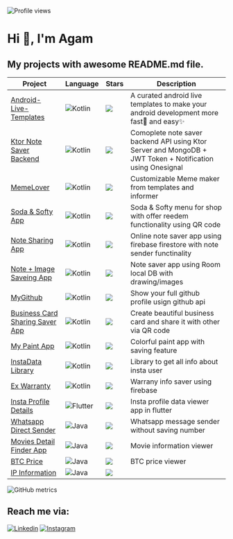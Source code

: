 ![Profile views](https://gpvc.arturio.dev/agamkoradiya)  

# Hi 👋, I'm Agam

## **My projects** with awesome README.md file.

Project | Language | Stars | Description
------- | -------- | ----- | -----------
[Android-Live-Templates](https://github.com/agamkoradiya/Android-Live-Templates) | <img alt="Kotlin" src="https://img.shields.io/badge/kotlin-%230095D5.svg?&style=for-the-badge&logo=kotlin&logoColor=white"/> | ![](https://badgen.net/github/stars/agamkoradiya/Android-Live-Templates) | A curated android live templates to make your android development more fast🚀 and easy✨
[Ktor Note Saver Backend](https://github.com/agamkoradiya/Ktor-Note-Saver-Backend) | <img alt="Kotlin" src="https://img.shields.io/badge/kotlin-%230095D5.svg?&style=for-the-badge&logo=kotlin&logoColor=white"/> | ![](https://badgen.net/github/stars/agamkoradiya/Ktor-Note-Saver-Backend) | Comoplete note saver backend API using Ktor Server and MongoDB + JWT Token + Notification using Onesignal
[MemeLover](https://github.com/agamkoradiya/MemeLover) | <img alt="Kotlin" src="https://img.shields.io/badge/kotlin-%230095D5.svg?&style=for-the-badge&logo=kotlin&logoColor=white"/> | ![](https://badgen.net/github/stars/agamkoradiya/MemeLover) |  Customizable Meme maker from templates and informer 
[Soda & Softy App](https://github.com/agamkoradiya/Soda-and-Softy-App) | <img alt="Kotlin" src="https://img.shields.io/badge/kotlin-%230095D5.svg?&style=for-the-badge&logo=kotlin&logoColor=white"/> | ![](https://badgen.net/github/stars/agamkoradiya/Soda-and-Softy-App) | Soda & Softy menu for shop with offer reedem functionality using QR code
[Note Sharing App](https://github.com/agamkoradiya/Note-Sharing-App) | <img alt="Kotlin" src="https://img.shields.io/badge/kotlin-%230095D5.svg?&style=for-the-badge&logo=kotlin&logoColor=white"/> | ![](https://badgen.net/github/stars/agamkoradiya/Note-Sharing-App) | Online note saver app using firebase firestore with note sender functinality 
[Note + Image Saveing App](https://github.com/agamkoradiya/Note-With-Images-App) | <img alt="Kotlin" src="https://img.shields.io/badge/kotlin-%230095D5.svg?&style=for-the-badge&logo=kotlin&logoColor=white"/> | ![](https://badgen.net/github/stars/agamkoradiya/Note-With-Images-App) |  Note saver app using Room local DB with drawing/images 
[MyGithub](https://github.com/agamkoradiya/MyGithub) | <img alt="Kotlin" src="https://img.shields.io/badge/kotlin-%230095D5.svg?&style=for-the-badge&logo=kotlin&logoColor=white"/> | ![](https://badgen.net/github/stars/agamkoradiya/MyGithub) | Show your full github profile usign github api
[Business Card Sharing Saver App](https://github.com/agamkoradiya/Business-Card-Sharing-Saver-App) | <img alt="Kotlin" src="https://img.shields.io/badge/kotlin-%230095D5.svg?&style=for-the-badge&logo=kotlin&logoColor=white"/> | ![](https://badgen.net/github/stars/agamkoradiya/Business-Card-Sharing-Saver-App) | Create beautiful business card and share it with other via QR code
[My Paint App](https://github.com/agamkoradiya/My-Paint-App) | <img alt="Kotlin" src="https://img.shields.io/badge/kotlin-%230095D5.svg?&style=for-the-badge&logo=kotlin&logoColor=white"/> | ![](https://badgen.net/github/stars/agamkoradiya/My-Paint-App) | Colorful paint app with saving feature
[InstaData Library](https://github.com/agamkoradiya/InstaData) | <img alt="Kotlin" src="https://img.shields.io/badge/kotlin-%230095D5.svg?&style=for-the-badge&logo=kotlin&logoColor=white"/> | ![](https://badgen.net/github/stars/agamkoradiya/InstaData) | Library to get all info about insta user
[Ex Warranty](https://github.com/agamkoradiya/Ex-warranty) | <img alt="Kotlin" src="https://img.shields.io/badge/kotlin-%230095D5.svg?&style=for-the-badge&logo=kotlin&logoColor=white"/> | ![](https://badgen.net/github/stars/agamkoradiya/Ex-warranty) | Warrany info saver using firebase
[Insta Profile Details](https://github.com/agamkoradiya/Insta-Profile-Details-In-Flutter) | <img alt="Flutter" src="https://img.shields.io/badge/Flutter%20-%2302569B.svg?&style=for-the-badge&logo=Flutter&logoColor=white" /> | ![](https://badgen.net/github/stars/agamkoradiya/Insta-Profile-Details-In-Flutter) | Insta profile data viewer app in flutter
[Whatsapp Direct Sender](https://github.com/agamkoradiya/WhatsApp-Direct) | <img alt="Java" src="https://img.shields.io/badge/java-%23ED8B00.svg?&style=for-the-badge&logo=java&logoColor=white"/> | ![](https://badgen.net/github/stars/agamkoradiya/WhatsApp-Direct) | Whatsapp message sender without saving number
[Movies Detail Finder App](https://github.com/agamkoradiya/Movies-detail-finder-app) | <img alt="Java" src="https://img.shields.io/badge/java-%23ED8B00.svg?&style=for-the-badge&logo=java&logoColor=white"/> | ![](https://badgen.net/github/stars/agamkoradiya/Movies-detail-finder-app) | Movie information viewer
[BTC Price](https://github.com/agamkoradiya/BTC-price) | <img alt="Java" src="https://img.shields.io/badge/java-%23ED8B00.svg?&style=for-the-badge&logo=java&logoColor=white"/> | ![](https://badgen.net/github/stars/agamkoradiya/BTC-price) | BTC price viewer
[IP Information](https://github.com/agamkoradiya/IP-Information) | <img alt="Java" src="https://img.shields.io/badge/java-%23ED8B00.svg?&style=for-the-badge&logo=java&logoColor=white"/> | ![](https://badgen.net/github/stars/agamkoradiya/IP-Information) || Get your details from IP address using openinfo API


![GitHub metrics](https://metrics.lecoq.io/agamkoradiya)  


## Reach me via:

[![Linkedin](https://img.shields.io/badge/LinkedIn-blue.svg?style=for-the-badge&logo=linkedin)](https://www.linkedin.com/in/agamkoradiya/)
[![Instagram](https://img.shields.io/badge/Instagram-gray.svg?style=for-the-badge&logo=instagram)](https://www.instagram.com/code.fun/)
